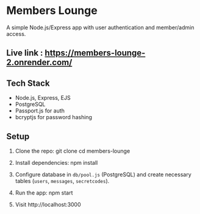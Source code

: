 # Members Lounge

A simple Node.js/Express app with user authentication and member/admin access.

## Live link : https://members-lounge-2.onrender.com/ 

## Tech Stack

- Node.js, Express, EJS  
- PostgreSQL  
- Passport.js for auth  
- bcryptjs for password hashing  

## Setup

1. Clone the repo:
git clone <repo-url>
cd members-lounge

2. Install dependencies:
npm install

3. Configure database in `db/pool.js` (PostgreSQL) and create necessary tables (`users`, `messages`, `secretcodes`).

4. Run the app:
npm start

5. Visit http://localhost:3000

